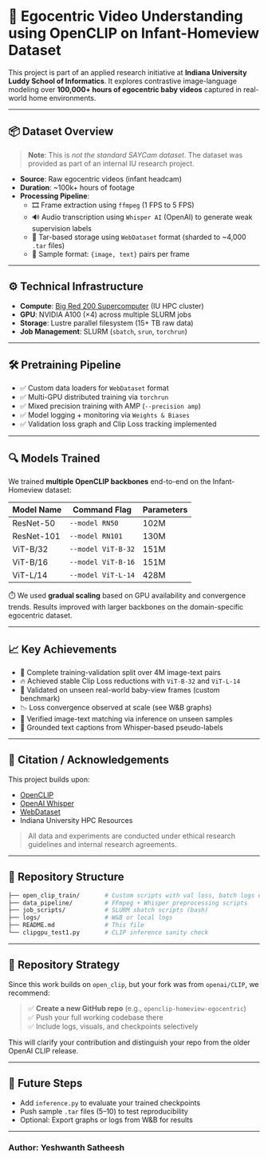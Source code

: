 
# 🧠 Egocentric Video Understanding using OpenCLIP on Infant-Homeview Dataset

This project is part of an applied research initiative at **Indiana University Luddy School of Informatics**. It explores contrastive image-language modeling over **100,000+ hours of egocentric baby videos** captured in real-world home environments.

---

## 📦 Dataset Overview

> **Note**: This is *not the standard SAYCam dataset*. The dataset was provided as part of an internal IU research project.

- **Source**: Raw egocentric videos (infant headcam)
- **Duration**: ~100k+ hours of footage
- **Processing Pipeline**:
  - 🎞️ Frame extraction using `ffmpeg` (1 FPS to 5 FPS)
  - 🔊 Audio transcription using `Whisper AI` (OpenAI) to generate weak supervision labels
  - 🧊 Tar-based storage using `WebDataset` format (sharded to ~4,000 `.tar` files)
  - 🤖 Sample format: `{image, text}` pairs per frame

---

## ⚙️ Technical Infrastructure

- **Compute**: [Big Red 200 Supercomputer](https://kb.iu.edu/d/avjq) (IU HPC cluster)
- **GPU**: NVIDIA A100 (×4) across multiple SLURM jobs
- **Storage**: Lustre parallel filesystem (15+ TB raw data)
- **Job Management**: SLURM (`sbatch`, `srun`, `torchrun`)

---

## 🛠️ Pretraining Pipeline

- ✅ Custom data loaders for `WebDataset` format  
- ✅ Multi-GPU distributed training via `torchrun`  
- ✅ Mixed precision training with AMP (`--precision amp`)  
- ✅ Model logging + monitoring via `Weights & Biases`  
- ✅ Validation loss graph and Clip Loss tracking implemented

---

## 🔍 Models Trained

We trained **multiple OpenCLIP backbones** end-to-end on the Infant-Homeview dataset:

| Model Name     | Command Flag         | Parameters    |
|----------------|----------------------|---------------|
| ResNet-50      | `--model RN50`       | 102M          |
| ResNet-101     | `--model RN101`      | 130M          |
| ViT-B/32       | `--model ViT-B-32`   | 151M          |
| ViT-B/16       | `--model ViT-B-16`   | 151M          |
| ViT-L/14       | `--model ViT-L-14`   | 428M          |

⏱️ We used **gradual scaling** based on GPU availability and convergence trends. Results improved with larger backbones on the domain-specific egocentric dataset.

---

## 📈 Key Achievements

- 🔄 Complete training-validation split over 4M image-text pairs
- 🔥 Achieved stable Clip Loss reductions with `ViT-B-32` and `ViT-L-14`
- 🎯 Validated on unseen real-world baby-view frames (custom benchmark)
- 📉 Loss convergence observed at scale (see W&B graphs)
- 🧪 Verified image-text matching via inference on unseen samples
- 🧠 Grounded text captions from Whisper-based pseudo-labels

---

## 🧾 Citation / Acknowledgements

This project builds upon:

- [OpenCLIP](https://github.com/mlfoundations/open_clip)
- [OpenAI Whisper](https://github.com/openai/whisper)
- [WebDataset](https://github.com/webdataset/webdataset)
- Indiana University HPC Resources

> All data and experiments are conducted under ethical research guidelines and internal research agreements.

---

## 📁 Repository Structure

```bash
├── open_clip_train/       # Custom scripts with val loss, batch logs etc.
├── data_pipeline/         # FFmpeg + Whisper preprocessing scripts
├── job_scripts/           # SLURM sbatch scripts (bash)
├── logs/                  # W&B or local logs
├── README.md              # This file
└── clipgpu_test1.py       # CLIP inference sanity check
```

---

## 🧩 Repository Strategy

Since this work builds on `open_clip`, but your fork was from `openai/CLIP`, we recommend:

> ✅ **Create a new GitHub repo** (e.g., `openclip-homeview-egocentric`)  
> ✅ Push your full working codebase there  
> ✅ Include logs, visuals, and checkpoints selectively

This will clarify your contribution and distinguish your repo from the older OpenAI CLIP release.

---

## 🚀 Future Steps

- Add `inference.py` to evaluate your trained checkpoints
- Push sample `.tar` files (5–10) to test reproducibility
- Optional: Export graphs or logs from W&B for results

---

### Author: Yeshwanth Satheesh 
